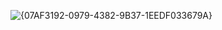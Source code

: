 
![{07AF3192-0979-4382-9B37-1EEDF033679A}](https://github.com/user-attachments/assets/6dc1a298-7eae-4bd5-b483-f1fed55ab1eb)
